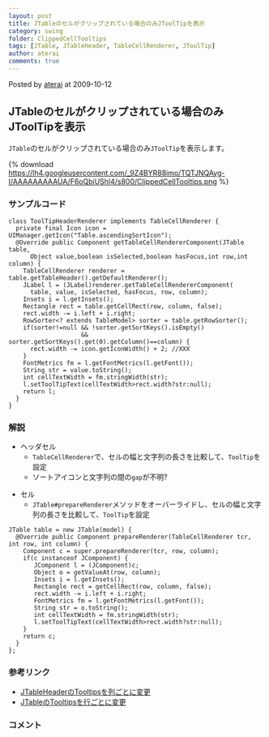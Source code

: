 ```yaml
---
layout: post
title: JTableのセルがクリップされている場合のみJToolTipを表示
category: swing
folder: ClippedCellTooltips
tags: [JTable, JTableHeader, TableCellRenderer, JToolTip]
author: aterai
comments: true
---
```


Posted by [aterai](http://terai.xrea.jp/aterai.html) at 2009-10-12

## JTableのセルがクリップされている場合のみJToolTipを表示
`JTable`のセルがクリップされている場合のみ`JToolTip`を表示します。

{% download https://lh4.googleusercontent.com/_9Z4BYR88imo/TQTJNQAyg-I/AAAAAAAAAUA/F6oQbiUShl4/s800/ClippedCellTooltips.png %}

### サンプルコード
<pre class="prettyprint"><code>class ToolTipHeaderRenderer implements TableCellRenderer {
  private final Icon icon = UIManager.getIcon("Table.ascendingSortIcon");
  @Override public Component getTableCellRendererComponent(JTable table,
      Object value,boolean isSelected,boolean hasFocus,int row,int column) {
    TableCellRenderer renderer = table.getTableHeader().getDefaultRenderer();
    JLabel l = (JLabel)renderer.getTableCellRendererComponent(
      table, value, isSelected, hasFocus, row, column);
    Insets i = l.getInsets();
    Rectangle rect = table.getCellRect(row, column, false);
    rect.width -= i.left + i.right;
    RowSorter&lt;? extends TableModel&gt; sorter = table.getRowSorter();
    if(sorter!=null &amp;&amp; !sorter.getSortKeys().isEmpty()
                    &amp;&amp; sorter.getSortKeys().get(0).getColumn()==column) {
      rect.width -= icon.getIconWidth() + 2; //XXX
    }
    FontMetrics fm = l.getFontMetrics(l.getFont());
    String str = value.toString();
    int cellTextWidth = fm.stringWidth(str);
    l.setToolTipText(cellTextWidth&gt;rect.width?str:null);
    return l;
  }
}
</code></pre>

### 解説
- ヘッダセル
    - `TableCellRenderer`で、セルの幅と文字列の長さを比較して、`ToolTip`を設定
    - ソートアイコンと文字列の間の`gap`が不明?

<!-- dummy comment line for breaking list -->

- セル
    - `JTable#prepareRenderer`メソッドをオーバーライドし、セルの幅と文字列の長さを比較して、`ToolTip`を設定

<!-- dummy comment line for breaking list -->

<pre class="prettyprint"><code>JTable table = new JTable(model) {
  @Override public Component prepareRenderer(TableCellRenderer tcr, int row, int column) {
    Component c = super.prepareRenderer(tcr, row, column);
    if(c instanceof JComponent) {
       JComponent l = (JComponent)c;
       Object o = getValueAt(row, column);
       Insets i = l.getInsets();
       Rectangle rect = getCellRect(row, column, false);
       rect.width -= i.left + i.right;
       FontMetrics fm = l.getFontMetrics(l.getFont());
       String str = o.toString();
       int cellTextWidth = fm.stringWidth(str);
       l.setToolTipText(cellTextWidth&gt;rect.width?str:null);
    }
    return c;
  }
};
</code></pre>

### 参考リンク
- [JTableHeaderのTooltipsを列ごとに変更](http://terai.xrea.jp/Swing/HeaderTooltips.html)
- [JTableのTooltipsを行ごとに変更](http://terai.xrea.jp/Swing/RowTooltips.html)

<!-- dummy comment line for breaking list -->

### コメント
